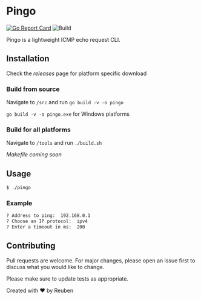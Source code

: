 # Pingo

[![Go Report Card](https://goreportcard.com/badge/github.com/ReubenMathew/pingo)](https://goreportcard.com/report/github.com/ReubenMathew/pingo)
![Build](https://github.com/ReubenMathew/pingo/workflows/Build/badge.svg)

Pingo is a lightweight ICMP echo request CLI.

## Installation

Check the *releases* page for platform specific download

### Build from source

Navigate to `/src` and run `go build -v -o pingo`

`go build -v -o pingo.exe` for Windows platforms


### Build for all platforms 
Navigate to `/tools` and run `./build.sh`

*Makefile coming soon*

## Usage

```bash
$ ./pingo
```

### Example
```bash
? Address to ping:  192.168.0.1
? Choose an IP protocol:  ipv4                                 
? Enter a timeout in ms:  200
```

## Contributing
Pull requests are welcome. For major changes, please open an issue first to discuss what you would like to change.

Please make sure to update tests as appropriate.

Created with ♥ by Reuben
